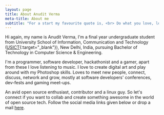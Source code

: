 ```yaml
---
layout: page
title: About Anudit Verma
meta-title: About me
subtitle: "For a start my favourite quote is, <br> Do what you love, love what you do."
---
```


Hi again, my name is Anudit Verma, I'm a final year undergraduate student from University School of Information, Communication and Technology ([USICT](http://www.ipu.ac.in/usict/){:target="_blank"}), New Delhi, India, pursuing Bachelor of Technology in Computer Science & Engineering.

I'm a programmer, software developer, hackathonist and a gamer, apart from these I love listening to music. I love to create digital art and play around with my Photoshop skills. Loves to meet new people, connect, discuss, network and grow, mostly at software developers' conferences, dev-fests and gaming meet-ups.

An avid open source enthusiast, contributor and a linux guy. So let's connect if you want to collab and create something awesome in the world of open source tech. Follow the social media links given below or drop a mail [here](mailto:contact@anudit.in).